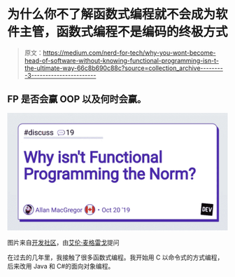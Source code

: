 # 为什么你不了解函数式编程就不会成为软件主管，函数式编程不是编码的终极方式

> 原文：<https://medium.com/nerd-for-tech/why-you-wont-become-head-of-software-without-knowing-functional-programming-isn-t-the-ultimate-way-66c8b690c88c?source=collection_archive---------3----------------------->

## FP 是否会赢 OOP 以及何时会赢。

![](img/a5125e571754e6f336c5b53306f34a52.png)

图片来自[开发社区](https://www.google.com/url?sa=i&url=https%3A%2F%2Fdev.to%2Fallanmacgregor%2Fwhy-isn-t-functional-programming-the-norm-4n9d&psig=AOvVaw3F1L5cQeH3HH3gSsDwqjgT&ust=1625729171055000&source=images&cd=vfe&ved=0CAoQjRxqFwoTCLjk-6G30PECFQAAAAAdAAAAABAD)，由[艾伦·麦格雷戈](https://dev.to/allanmacgregor)提问

在过去的几年里，我接触了很多函数式编程。我开始用 C 以命令式的方式编程，后来改用 Java 和 C#的面向对象编程。
